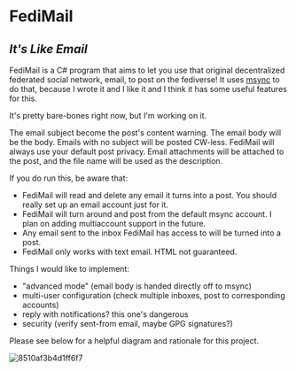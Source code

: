 # FediMail
## *It's Like Email*

FediMail is a C# program that aims to let you use that original decentralized federated social network, email, to post on the fediverse! It uses [msync](https://github.com/Kansattica/msync) to do that, because I wrote it and I like it and I think it has some useful features for this.

It's pretty bare-bones right now, but I'm working on it.

The email subject become the post's content warning. The email body will be the body. Emails with no subject will be posted CW-less. FediMail will always use your default post privacy. Email attachments will be attached to the post, and the file name will be used as the description. 

If you do run this, be aware that:

- FediMail will read and delete any email it turns into a post. You should really set up an email account just for it.
- FediMail will turn around and post from the default msync account. I plan on adding multiaccount support in the future.
- Any email sent to the inbox FediMail has access to will be turned into a post.
- FediMail only works with text email. HTML not guaranteed.

Things I would like to implement:

- "advanced mode" (email body is handed directly off to msync)
- multi-user configuration (check multiple inboxes, post to corresponding accounts)
- reply with notifications? this one's dangerous
- security (verify sent-from email, maybe GPG signatures?)

Please see below for a helpful diagram and rationale for this project.

![8510af3b4d1ff6f7](https://user-images.githubusercontent.com/10965841/235862049-1fe6749d-cdb2-47d8-8877-7d3defc14305.png)
